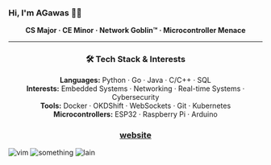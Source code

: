 ### Hi, I'm AGawas 🐧👾  
<p align="center"><strong>CS Major · CE Minor · Network Goblin™ · Microcontroller Menace</strong></p>

---

<h3 align="center">🛠️ Tech Stack & Interests</h3>

<p align="center">
  <strong>Languages:</strong> Python · Go · Java · C/C++ · SQL<br>
  <strong>Interests:</strong> Embedded Systems · Networking · Real-time Systems · Cybersecurity <br>
  <strong>Tools:</strong> Docker · OKDShift · WebSockets · Git · Kubernetes<br>
  <strong>Microcontrollers:</strong> ESP32 · Raspberry Pi · Arduino
</p>
<h3 align="center">
  <a href="https://zxcvhq.dev/">website</a>
</h3>

![vim](https://github.com/user-attachments/assets/08f1f930-ec86-4847-97b7-49b52037d837)
![something](https://github.com/user-attachments/assets/a3eafd3c-ab4f-4fbf-b4a4-68d44a2ba27c)
![lain](https://github.com/user-attachments/assets/f1321582-5ab1-4e95-800c-a0734d65b286)


